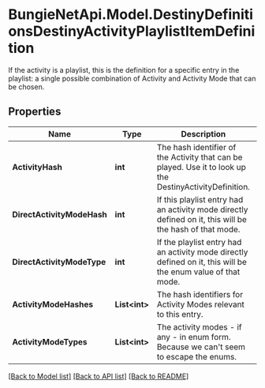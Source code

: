# BungieNetApi.Model.DestinyDefinitionsDestinyActivityPlaylistItemDefinition
If the activity is a playlist, this is the definition for a specific entry in the playlist: a single possible combination of Activity and Activity Mode that can be chosen.
## Properties

Name | Type | Description | Notes
------------ | ------------- | ------------- | -------------
**ActivityHash** | **int** | The hash identifier of the Activity that can be played. Use it to look up the DestinyActivityDefinition. | [optional] 
**DirectActivityModeHash** | **int** | If this playlist entry had an activity mode directly defined on it, this will be the hash of that mode. | [optional] 
**DirectActivityModeType** | **int** | If the playlist entry had an activity mode directly defined on it, this will be the enum value of that mode. | [optional] 
**ActivityModeHashes** | **List&lt;int&gt;** | The hash identifiers for Activity Modes relevant to this entry. | [optional] 
**ActivityModeTypes** | **List&lt;int&gt;** | The activity modes - if any - in enum form. Because we can&#39;t seem to escape the enums. | [optional] 

[[Back to Model list]](../README.md#documentation-for-models) [[Back to API list]](../README.md#documentation-for-api-endpoints) [[Back to README]](../README.md)

